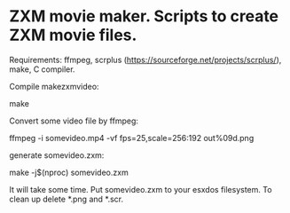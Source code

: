 # ZXM movie maker. Scripts to create ZXM movie files.

Requirements: ffmpeg, scrplus (https://sourceforge.net/projects/scrplus/), make, C compiler.

Compile makezxmvideo:

make

Convert some video file by ffmpeg:

ffmpeg -i somevideo.mp4 -vf fps=25,scale=256:192 out%09d.png

generate somevideo.zxm:

make -j$(nproc) somevideo.zxm

It will take some time. Put somevideo.zxm to your esxdos filesystem.
To clean up delete *.png and *.scr.
